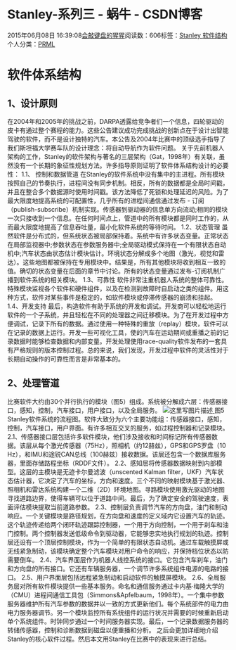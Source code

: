 
# Stanley-系列三 - 蜗牛 - CSDN博客


2015年06月08日 16:39:08[会敲键盘的猩猩](https://me.csdn.net/u010182633)阅读数：606标签：[Stanley																](https://so.csdn.net/so/search/s.do?q=Stanley&t=blog)[软件结构																](https://so.csdn.net/so/search/s.do?q=软件结构&t=blog)[
							](https://so.csdn.net/so/search/s.do?q=Stanley&t=blog)个人分类：[PRML																](https://blog.csdn.net/u010182633/article/category/3186993)



# 软件体系结构
## 1、设计原则
在2004年和2005年的挑战之前，DARPA透露给竞争者们一个信息，四轮驱动的皮卡有通过整个赛程的能力。这些公告建议成功完成挑战的创新点在于设计出智能驾驶的软件，而不是设计独特的汽车。本公告及2004年比赛中的顶级选手指导了我们斯坦福大学赛车队的设计理念：将自动导航作为软件问题。
关于先前机器人架构的工作，Stanley的软件架构与著名的三层架构（Gat，1998年）有关联，虽然没有一个长期的象征性规划方法。许多指导原则证明了软件体系结构设计的必要性：
1.1、 控制和数据管道
在Stanley的软件系统中没有集中的主进程。所有模块按照自己的节奏执行，进程间没有同步机制。相反，所有的数据都是全局时间戳，并且在整合多个数据源时使用时间戳。该方法降低了死锁和处理延迟的风险。为了最大限度地提高系统的可配置性，几乎所有的进程间通信通过发布 - 订阅（publish-subscribe）机制实现。传感器到驱动器的信息单方向流动;相同的模块一次只接收到一个信息。在任何时间点上，管道中的所有模块都是同时工作的，从而最大限度地提高了信息吞吐量，最小化软件系统的等待时间。
1.2、状态管理
虽然软件是分布式的，但系统状态被局部保持着。系统中有许多状态变量。正常状态在局部监视器中;参数状态在参数服务器中;全局驱动模式保持在一个有限状态自动机中;汽车状态由状态估计模块估计。环境状态分解成多个地图（激光，视觉和雷达）。这些地图都被保持在专用模块中。结果是，所有其他模块将收到相互一致的值。确切的状态变量在后面的章节中讨论。所有的状态变量通过发布-订阅机制广播到软件系统的相关模块。
1.3、可靠性
软件非常注重机器人系统的整体可靠性。特殊模块监视各个软件和硬件组件，以及在检测到故障时自启动之类的组件。用这种方式，软件对某些事件是稳定的，如软件模块或停滞传感器的崩溃和挂起。
1.4、开发支持
最后，构造软件有助于系统的开发和调试。开发商可以轻松地运行软件的一个子系统，并且轻松在不同的处理器之间迁移模块。为了在开发过程中方便调试，记录下所有的数据。通过使用一种特殊的重放（replay）模块，软件可以在记录的数据上运行。开发一些可视化工具，使的汽车在运动期间或重播之前的记录数据时能够检查数据和内部变量。开发处理使用race-quality软件发布的一套具有严格规则的版本控制过程。总的来说，我们发现，开发过程中软件的灵活性对于长期自动操作的可靠性而言是非常基本的。
## 2、处理管道
比赛软件大约由30个并行执行的模块（图5）组成。系统被分解成六层：传感器接口，感知，控制，汽车接口，用户接口，以及全局服务。
![这里写图片描述](https://img-blog.csdn.net/20150608163747431)[ ](https://img-blog.csdn.net/20150608163747431)
图5 Stanley软件系统的流程图。软件大致分为六个主要功能组：传感器接口，感知，控制，汽车接口，用户界面。有许多相互交叉的服务，如过程控制器和记录模块。
[
](https://img-blog.csdn.net/20150608163747431)2.1、传感器接口层包括许多软件模块，他们涉及接收和时间标记所有传感器数据。该层从每个激光传感器（75Hz），照相机（约12赫兹），GPS和GPS罗盘（10 Hz），和IMU和途锐CAN总线（100赫兹）接收数据。该层还包含一个数据库服务器，里面存储路程坐标（RDDF文件）。
[
](https://img-blog.csdn.net/20150608163747431)2.2、感知层将传感器数据映射到内部模型。这层的主模块是无迹卡尔曼滤波（unscented Kalman filter，UKF）汽车状态估计器，它决定了汽车的坐标，方向和速度。三个不同的映射模块基于激光器、照相机和雷达系统构建一个二维（2D）环境地图。寻路模块使用激光驱动的地图寻找道路边界，使得车辆可以位于道路中间。最后，为了确定安全的驾驶速度，表面评估模块提取当前道路参数。
[
](https://img-blog.csdn.net/20150608163747431)2.3、控制层负责调节汽车的方向盘，油门和制动响应。一个关键模块是路径规划，在方向盘和速度的定义域内它设置汽车的轨迹。这个轨迹传递给两个闭环轨迹跟踪控制器，一个用于方向控制，一个用于刹车和油门控制。两个控制器发送低级命令到驱动器，它能够忠实地执行规划的轨迹。控制层还设有一个顶层控制模块，作为一个简单的有限状态自动机。通过车载触摸屏或无线紧急制动，该模块确定整个汽车模块对用户命令的响应，并保持档位状态以防需要倒车。
[
](https://img-blog.csdn.net/20150608163747431)2.4、汽车界面层作为机器人线控系统的接口。它包含汽车刹车，油门和方向盘的所有接口。它还有车辆服务器，一个调节许多系统组件电源的电路的接口。
[
](https://img-blog.csdn.net/20150608163747431)2.5、用户界面层包括远程紧急制动和启动软件的触摸屏模块。
[
](https://img-blog.csdn.net/20150608163747431)2.6、全局服务层对所有软件模块提供一些基本服务。命名和通信服务通过卡内基·梅隆大学的（CMU）进程间通信工具包（Simmons&Apfelbaum，1998年）。一个集中参数服务器维护所有汽车参数的数据并以一致的方式更新他们。每个系统部件的电力由电力服务器调节。另一个模块监控所有系统组件的运行状况并需要的时候重新启动单个系统组件。时钟同步通过一个时间服务器实现。最后，一个记录数据服务器的转储传感器，控制和诊断数据到磁盘以便重播和分析。
[
](https://img-blog.csdn.net/20150608163747431)之后会更加详细地介绍Stanley的核心软件过程。然后本文用Stanley在比赛中的表现来进行总结。
[            ](https://img-blog.csdn.net/20150608163747431)

